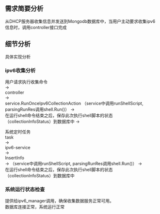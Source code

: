 ## 需求简要分析
从DHCP服务器收集信息并发送到Mongodb数据库中，当用户主动要求收集ipv6信息时，调用controller接口完成

## 细节分析
具体实现分析
### ipv6收集分析
用户请求执行收集命令 <br>
-> <br>
controller <br>
-> <br>
service.RunOnceIpv6CollectionAction （service中调用runShellScript, parsingRunRes调用shell.Run()）
-> <br>
在运行shell命令结束之后，保存此次执行shell脚本的状态（collectionInfoStatus）到数据库中
-> <br>

系统定时任务<br>
task <br>
-> <br>
ipv6-service <br>
-> <br>
InsertInfo <br>
-> （service中调用runShellScript, parsingRunRes调用shell.Run()）
-> <br>
在运行shell命令结束之后，保存此次执行shell脚本的状态（collectionInfoStatus）到数据库中

### 系统运行状态检查
提供给ipv6_manager调用，确保收集数据服务正常可用。<br>
数据库连接正常，系统运行正常
